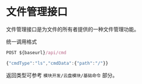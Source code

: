 # 文件管理接口

文件管理接口是为文件的所有者提供的一种文件管理功能。

统一调用格式

~~~javascript
POST ${baseurl}/api/cmd

{"cmdType":"ls","cmdData":{"path":"/"}}
~~~

返回类型可参考 `模块开发/云盘模块/基础命令` 部分。